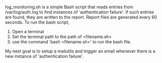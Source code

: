 log_monitoring.sh is a simple Bash script that reads entries from /var/log/auth.log to find instances of 'authentication failure'. If such entries are found, they are written to the report. Report files are generated every 60 seconds.
To run the bash script, 
  1. Open a terminal
  2. Set the terminal path to the path of <filename.sh>
  3. use the command 'bash <filename.sh>' to run the bash file.

My next goal is to setup a mailutils and trigger an email whenever there is a new instance of 'authentication failure'.
